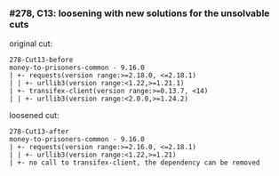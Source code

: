 ### #278, C13: loosening with new solutions for the unsolvable cuts
original cut:

```
278-Cut13-before
money-to-prisoners-common - 9.16.0
| +- requests(version range:>=2.18.0, <=2.18.1)
| | +- urllib3(version range:<1.22,>=1.21.1)
| +- transifex-client(version range:>=0.13.7, <14)
| | +- urllib3(version range:<2.0.0,>=1.24.2)
```




loosened cut:
```
278-Cut13-after
money-to-prisoners-common - 9.16.0
| +- requests(version range:>=2.16.0, <=2.18.1)
| | +- urllib3(version range:<1.22,>=1.21)
| +- no call to transifex-client, the dependency can be removed
```


